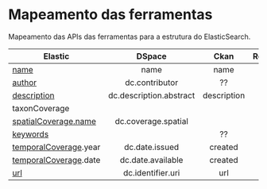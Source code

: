 # Mapeamento das ferramentas

Mapeamento das APIs das ferramentas para a estrutura do ElasticSearch.

| Elastic  | DSpace | Ckan | ResourceSpace | Geonode | 
| ------------- | :---: | :---: | :---: | :---: | 
| [name](http://schema.org/name)  | name  | name | field8 | title |
| [author](http://schema.org/author) | dc.contributor | ?? |  |  |
| [description](http://schema.org/description)  | dc.description.abstract | description |  | abstract 
| taxonCoverage  | |  |  |  |
| [spatialCoverage.name](https://schema.org/spatialCoverage)  | dc.coverage.spatial |  |  |  |
| [keywords](http://schema.org/keywords)  |  | ?? |  |  |
| [temporalCoverage](https://schema.org/temporalCoverage).year  | dc.date.issued | created | field12 |  date |
| [temporalCoverage](https://schema.org/temporalCoverage).date  | dc.date.available | created | field12 |  date |
| [url](https://schema.org/url)  | dc.identifier.uri | url |  | distribution_url |

